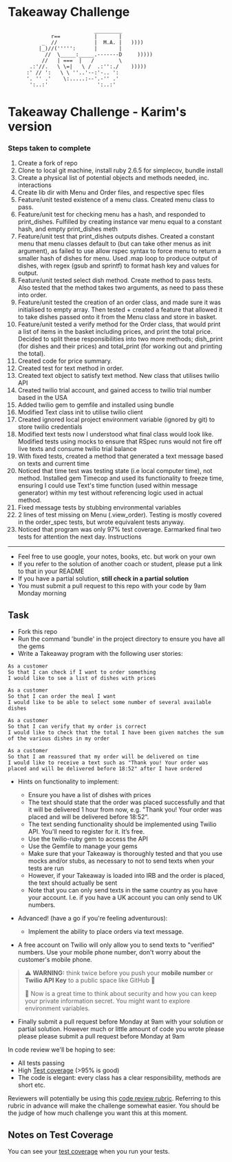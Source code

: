 Takeaway Challenge
==================
```
                            _________
              r==           |       |
           _  //            |  M.A. |   ))))
          |_)//(''''':      |       |
            //  \_____:_____.-------D     )))))
           //   | ===  |   /        \
       .:'//.   \ \=|   \ /  .:'':./    )))))
      :' // ':   \ \ ''..'--:'-.. ':
      '. '' .'    \:.....:--'.-'' .'
       ':..:'                ':..:'

 ```

 # Takeaway Challenge - Karim's version

 ### Steps taken to complete
 1. Create a fork of repo
 2. Clone to local git machine, install ruby 2.6.5 for simplecov, bundle install
 3. Create a physical list of potential objects and methods needed, inc. interactions
 4. Create lib dir with Menu and Order files, and respective spec files
 5. Feature/unit tested existence of a menu class. Created menu class to pass.
 6. Feature/unit test for checking menu has a hash, and responded to print_dishes. Fulfilled by creating instance var menu equal to a constant hash, and empty print_dishes meth
 7. Feature/unit test that print_dishes outputs dishes. Created a constant menu that menu classes default to (but can take other menus as init argument), as failed to use allow rspec syntax to force menu to return a smaller hash of dishes for menu. Used .map loop to produce output of dishes, with regex (gsub and sprintf) to format hash key and values for output.
 8. Feature/unit tested select dish method. Create method to pass tests. Also tested that the method takes two arguments, as need to pass these into order.
 9. Feature/unit tested the creation of an order class, and made sure it was initialised to empty array. Then tested + created a feature that allowed it to take dishes passed onto it from the Menu class and store in basket. 
 10. Feature/unit tested a verify method for the Order class, that would print a list of items in the basket including prices, and print the total price. Decided to split these responsibilities into two more methods; dish_print (for dishes and their prices) and total_print (for working out and printing the total). 
11. Created code for price summary.
12. Created test for text method in order.
13. Created text object to satisfy text method. New class that utilises twilio API
14. Created twilio trial account, and gained access to twilio trial number based in the USA
15. Added twilio gem to gemfile and installed using bundle
16. Modified Text class init to utilise twilio client
17. Created ignored local project environment variable (ignored by git) to store twilio credentials
18. Modified text tests now I understood what final class would look like. Modified tests using mocks to ensure that RSpec runs would not fire off live texts and consume twilio trial balance
19. With fixed tests, created a method that generated a text message based on texts and current time
20. Noticed that time test was testing state (i.e local computer time), not method. Installed gem Timecop and used its functionality to freeze time, ensuring I could use Text's time function (used within message generator) within my test without referencing logic used in actual method.
21. Fixed message tests by stubbing environmental variables
22. 2 lines of test missing on Menu (.view_order). Testing is mostly covered in the order_spec tests, but wrote equivalent tests anyway.
23. Noticed that program was only 97% test coverage. Earmarked final two tests for attention the next day.
Instructions
-------

* Feel free to use google, your notes, books, etc. but work on your own
* If you refer to the solution of another coach or student, please put a link to that in your README
* If you have a partial solution, **still check in a partial solution**
* You must submit a pull request to this repo with your code by 9am Monday morning

Task
-----

* Fork this repo
* Run the command 'bundle' in the project directory to ensure you have all the gems
* Write a Takeaway program with the following user stories:

```
As a customer
So that I can check if I want to order something
I would like to see a list of dishes with prices

As a customer
So that I can order the meal I want
I would like to be able to select some number of several available dishes

As a customer
So that I can verify that my order is correct
I would like to check that the total I have been given matches the sum of the various dishes in my order

As a customer
So that I am reassured that my order will be delivered on time
I would like to receive a text such as "Thank you! Your order was placed and will be delivered before 18:52" after I have ordered
```

* Hints on functionality to implement:
  * Ensure you have a list of dishes with prices
  * The text should state that the order was placed successfully and that it will be delivered 1 hour from now, e.g. "Thank you! Your order was placed and will be delivered before 18:52".
  * The text sending functionality should be implemented using Twilio API. You'll need to register for it. It’s free.
  * Use the twilio-ruby gem to access the API
  * Use the Gemfile to manage your gems
  * Make sure that your Takeaway is thoroughly tested and that you use mocks and/or stubs, as necessary to not to send texts when your tests are run
  * However, if your Takeaway is loaded into IRB and the order is placed, the text should actually be sent
  * Note that you can only send texts in the same country as you have your account. I.e. if you have a UK account you can only send to UK numbers.

* Advanced! (have a go if you're feeling adventurous):
  * Implement the ability to place orders via text message.

* A free account on Twilio will only allow you to send texts to "verified" numbers. Use your mobile phone number, don't worry about the customer's mobile phone.

> :warning: **WARNING:** think twice before you push your **mobile number** or **Twilio API Key** to a public space like GitHub :eyes:
>
> :key: Now is a great time to think about security and how you can keep your private information secret. You might want to explore environment variables.

* Finally submit a pull request before Monday at 9am with your solution or partial solution.  However much or little amount of code you wrote please please please submit a pull request before Monday at 9am


In code review we'll be hoping to see:

* All tests passing
* High [Test coverage](https://github.com/makersacademy/course/blob/main/pills/test_coverage.md) (>95% is good)
* The code is elegant: every class has a clear responsibility, methods are short etc.

Reviewers will potentially be using this [code review rubric](docs/review.md).  Referring to this rubric in advance will make the challenge somewhat easier.  You should be the judge of how much challenge you want this at this moment.

Notes on Test Coverage
------------------

You can see your [test coverage](https://github.com/makersacademy/course/blob/main/pills/test_coverage.md) when you run your tests.
